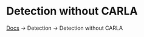 # Detection without CARLA
[Docs][docs-url] -> Detection -> Detection without CARLA

[docs-url]: https://github.com/eamorgado/Car-Self-driving-Simulator/blob/main/README.md
